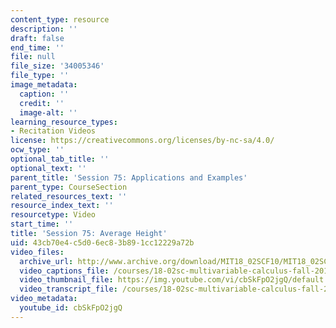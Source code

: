 ```yaml
---
content_type: resource
description: ''
draft: false
end_time: ''
file: null
file_size: '34005346'
file_type: ''
image_metadata:
  caption: ''
  credit: ''
  image-alt: ''
learning_resource_types:
- Recitation Videos
license: https://creativecommons.org/licenses/by-nc-sa/4.0/
ocw_type: ''
optional_tab_title: ''
optional_text: ''
parent_title: 'Session 75: Applications and Examples'
parent_type: CourseSection
related_resources_text: ''
resource_index_text: ''
resourcetype: Video
start_time: ''
title: 'Session 75: Average Height'
uid: 43cb70e4-c5d0-6ec8-3b89-1cc12229a72b
video_files:
  archive_url: http://www.archive.org/download/MIT18_02SCF10/MIT18_02SCF10Rec_52_300k.mp4
  video_captions_file: /courses/18-02sc-multivariable-calculus-fall-2010/a4c17e2cffb45d29a39c4fe40df48aee_cbSkFpO2jgQ.vtt
  video_thumbnail_file: https://img.youtube.com/vi/cbSkFpO2jgQ/default.jpg
  video_transcript_file: /courses/18-02sc-multivariable-calculus-fall-2010/53e2b9bccaadff70ce2b4be036cdea24_cbSkFpO2jgQ.pdf
video_metadata:
  youtube_id: cbSkFpO2jgQ
---
```

